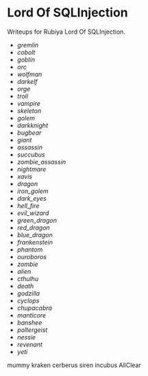 # Lord Of SQLInjection
Writeups for Rubiya Lord Of SQLInjection.
- *gremlin*
- *cobolt*
- *goblin*
- *orc*
- *wolfman*
- *darkelf*
- *orge*
- *troll*
- *vampire*
- *skeleton*
- *golem*
- *darkknight*
- *bugbear*
- *giant*
- *assassin*
- *succubus*
- *zombie_assassin*
- *nightmare*
- *xavis*
- *dragon*
- *iron_golem*
- *dark_eyes*
- *hell_fire*
- *evil_wizard*
- *green_dragon*
- *red_dragon*
- *blue_dragon*
- *frankenstein*
- *phantom*
- *ouroboros*
- *zombie*
- *alien*
- *cthulhu*
- *death*
- *godzilla*
- *cyclops*
- *chupacabra*
- *manticore*
- *banshee*
- *poltergeist*
- *nessie*
- *revenant*
- *yeti*

 mummy
 kraken
 cerberus
 siren
 incubus
 AllClear
